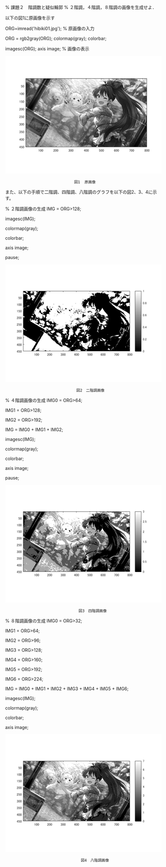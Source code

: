 % 課題２　階調数と疑似輪郭
% ２階調，４階調，８階調の画像を生成せよ．

以下の図1に原画像を示す

ORG=imread('hibiki01.jpg'); % 原画像の入力

ORG = rgb2gray(ORG); colormap(gray); colorbar;

imagesc(ORG); axis image; % 画像の表示

![原画像](https://github.com/pon03/lecture_image_processing/blob/master/%E8%AA%B2%E9%A1%8C2/gengazou.png?raw=true)
                  
                                   図1  原画像

また、以下の手順で二階調、四階調、八階調のグラフを以下の図2、3、4に示す。

% ２階調画像の生成
IMG = ORG>128;

imagesc(IMG);

colormap(gray); 

colorbar;  

axis image;

pause;


![原画像](https://github.com/pon03/lecture_image_processing/blob/master/%E8%AA%B2%E9%A1%8C2/nikai.png?raw=true)

                                    図2　二階調画像

% ４階調画像の生成
IMG0 = ORG>64;

IMG1 = ORG>128;

IMG2 = ORG>192;

IMG = IMG0 + IMG1 + IMG2;

imagesc(IMG);

colormap(gray); 

colorbar;

axis image;

pause;

![原画像](https://github.com/pon03/lecture_image_processing/blob/master/%E8%AA%B2%E9%A1%8C2/yonkai.png?raw=true)

                                     図3　四階調画像

% ８階調画像の生成
IMG0 = ORG>32;

IMG1 = ORG>64;

IMG2 = ORG>96;

IMG3 = ORG>128;

IMG4 = ORG>160;

IMG5 = ORG>192;

IMG6 = ORG>224;

IMG = IMG0 + IMG1 + IMG2 + IMG3 + IMG4 + IMG5 + IMG6;

imagesc(IMG); 

colormap(gray);

colorbar;

axis image;

![原画像](https://github.com/pon03/lecture_image_processing/blob/master/%E8%AA%B2%E9%A1%8C2/hatikai.png?raw=true)

                                      図4　八階調画像
